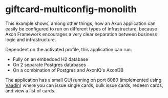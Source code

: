 # giftcard-multiconfig-monolith

This example shows, among other things, how an Axon application can easily be configured 
to run on different types of infrastructure, because Axon Framework encourages a very clear
separation between business logic and infrastructure.

Dependent on the activated profile, this application can run:
* Fully on an embedded H2 database
* On 2 separate Postgres databases
* On a combination of Postgres and AxonIQ's AxonDB

The application has a small GUI running on port 8080 (implemented using [Vaadin](https://vaadin.com/)) where you can issue single cards, bulk issue cards, redeem cards,
and view a list of cards.

 